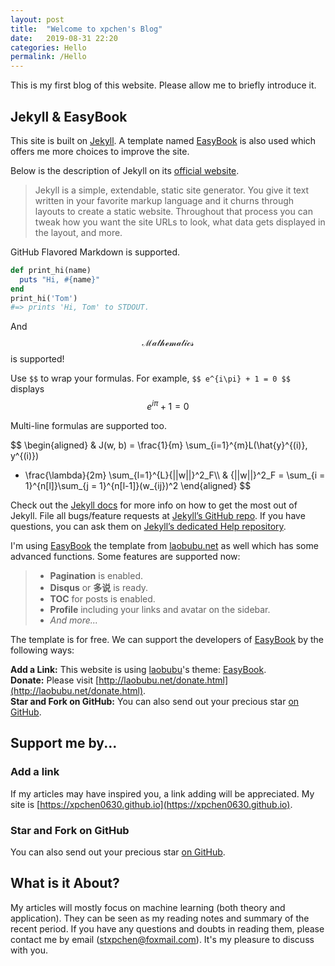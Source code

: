 ```yaml
---
layout: post
title:  "Welcome to xpchen's Blog"
date:   2019-08-31 22:20
categories: Hello
permalink: /Hello
---
```


This is my first blog of this website. Please allow me to briefly introduce it.

<!--more-->

## Jekyll & EasyBook ##

This site is built on [Jekyll][jekyll]. A template named [EasyBook][github-easybook] is also used which offers me more choices to improve the site.

Below is the description of Jekyll on its [official website](https://jekyllrb.com/docs/).

> Jekyll is a simple, extendable, static site generator. You give it text written in your favorite markup language and it churns through layouts to create a static website. Throughout that process you can tweak how you want the site URLs to look, what data gets displayed in the layout, and more.

GitHub Flavored Markdown is supported.

```ruby
def print_hi(name)
  puts "Hi, #{name}"
end
print_hi('Tom')
#=> prints 'Hi, Tom' to STDOUT.
```

And $$\mathcal{ Mathematics }$$ is supported!

Use `$$` to wrap your formulas. For example, `$$ e^{i\pi} + 1 = 0 $$` displays $$  e^{i\pi} + 1 = 0  $$

Multi-line formulas are supported too.

$$
\begin{aligned}
& J(w, b) = \frac{1}{m} \sum_{i=1}^{m}L(\hat{y}^{(i)}, y^{(i)})
+ \frac{\lambda}{2m} \sum_{l=1}^{L}{||w||}^2_F\\\\
& {||w||}^2_F = \sum_{i = 1}^{n[l]}\sum_{j = 1}^{n[l-1]}(w_{ij})^2
\end{aligned}
$$

Check out the [Jekyll docs][jekyll] for more info on how to get the most out of Jekyll. File all bugs/feature requests at [Jekyll’s GitHub repo][jekyll-gh]. If you have questions, you can ask them on [Jekyll’s dedicated Help repository][jekyll-help].

I'm using [EasyBook][github-easybook] the template from [laobubu.net](http://laobubu.net) as well which has some advanced functions. Some features are supported now:

> * **Pagination** is enabled.
> * **Disqus** or **多说** is ready.
> * **TOC** for posts is enabled.
> * **Profile** including your links and avatar on the sidebar.
> * *And more...*

The template is for free. We can support the developers of [EasyBook][github-easybook] by the following ways:  

**Add a Link:** This website is using [laobubu](http://laobubu.net)'s theme: [EasyBook][github-easybook].  
**Donate:** Please visit [http://laobubu.net/donate.html](http://laobubu.net/donate.html).  
**Star and Fork on GitHub:** You can also send out your precious star [on GitHub][github-easybook].

## Support me by... ##

### Add a link ###

If my articles may have inspired you, a link adding will be appreciated. My site is [https://xpchen0630.github.io](https://xpchen0630.github.io).

### Star and Fork on GitHub ###

You can also send out your precious star [on GitHub](https://github.com/xpchen0630/xpchen0630.github.io).

## What is it About? ##

My articles will mostly focus on machine learning (both theory and application). They can be seen as my reading notes and summary of the recent period. 
If you have any questions and doubts in reading them, please contact me by email (stxpchen@foxmail.com). It's my pleasure to discuss with you.

[jekyll]:      http://jekyllrb.com
[jekyll-gh]:   https://github.com/jekyll/jekyll
[jekyll-help]: https://github.com/jekyll/jekyll-help
[frontmatter]: http://jekyllrb.com/docs/frontmatter/
[github-easybook]: https://github.com/laobubu/jekyll-theme-EasyBook
